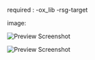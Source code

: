 required :
-ox_lib
-rsg-target



image:


![Preview Screenshot](https://media.discordapp.net/attachments/823158996885831720/1097309373656735794/image.png?width=706&height=670)


![Preview Screenshot](https://cdn.discordapp.com/attachments/823158996885831720/1097309565504196729/image.png)
